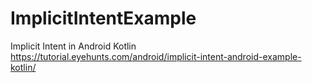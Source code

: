 # ImplicitIntentExample
Implicit Intent in Android Kotlin
https://tutorial.eyehunts.com/android/implicit-intent-android-example-kotlin/
